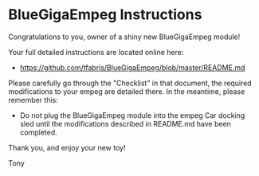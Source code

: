 
BlueGigaEmpeg Instructions
===============================================================================

Congratulations to you, owner of a shiny new BlueGigaEmpeg module!

Your full detailed instructions are located online here:
- https://github.com/tfabris/BlueGigaEmpeg/blob/master/README.md

Please carefully go through the "Checklist" in that document, the required
modifications to your empeg are detailed there. In the meantime, please
remember this:

- Do not plug the BlueGigaEmpeg module into the empeg Car docking sled until
  the modifications described in README.md have been completed.
  
Thank you, and enjoy your new toy!

Tony

